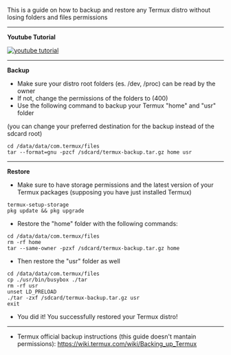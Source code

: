 This is a guide on how to backup and restore any Termux distro without losing folders and files permissions
***
**Youtube Tutorial**

[![youtube tutorial](https://img.youtube.com/vi/3rHYsxcEr7k/0.jpg)](https://www.youtube.com/watch?v=3rHYsxcEr7k)
***
**Backup**<br/>
* Make sure your distro root folders (es. /dev, /proc) can be read by the owner
* If not, change the permissions of the folders to (400)
* Use the following command to backup your Termux "home" and "usr" folder

(you can change your preferred destination for the backup instead of the sdcard root)
```
cd /data/data/com.termux/files
tar --format=gnu -pzcf /sdcard/termux-backup.tar.gz home usr
```
***
**Restore**<br/>
* Make sure to have storage permissions and the latest version of your Termux packages (supposing you have just installed Termux)
```
termux-setup-storage
pkg update && pkg upgrade
```
* Restore the "home" folder with the following commands:
```
cd /data/data/com.termux/files
rm -rf home
tar --same-owner -pzxf /sdcard/termux-backup.tar.gz home
```
* Then restore the "usr" folder as well
```
cd /data/data/com.termux/files
cp ./usr/bin/busybox ./tar
rm -rf usr
unset LD_PRELOAD
./tar -zxf /sdcard/termux-backup.tar.gz usr
exit
```
* You did it! You successfully restored your Termux distro!
***
* Termux official backup instructions (this guide doesn't mantain permissions): https://wiki.termux.com/wiki/Backing_up_Termux
